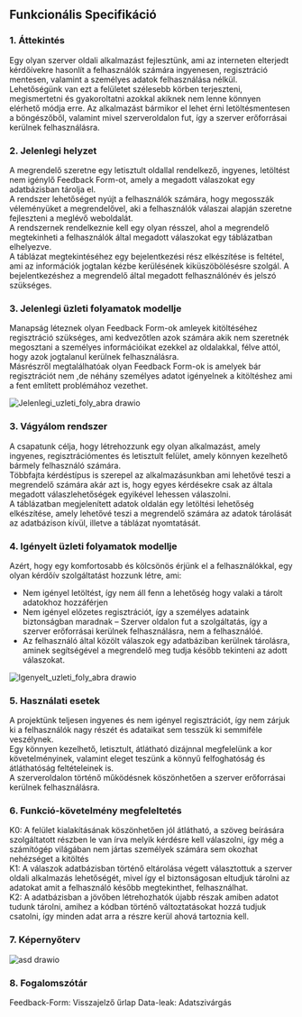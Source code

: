 ﻿## Funkcionális Specifikáció



### 1. Áttekintés

Egy olyan szerver oldali alkalmazást fejlesztünk, ami az interneten elterjedt kérdőívekre hasonlít a felhasználók számára ingyenesen, regisztráció mentesen, valamint a személyes adatok felhasználása nélkül.  <br>
Lehetőségünk van ezt a felületet szélesebb körben terjeszteni, megismertetni és gyakoroltatni azokkal akiknek nem lenne könnyen elérhető módja erre. Az alkalmazást bármikor el lehet érni letöltésmentesen a böngészőből, valamint mivel szerveroldalon fut, így a szerver erőforrásai kerülnek felhasználásra.



### 2. Jelenlegi helyzet

A megrendelő szeretne egy letisztult oldallal rendelkező, ingyenes, letöltést nem igénylő Feedback Form-ot, amely a megadott válaszokat egy adatbázisban tárolja el.  <br>
A rendszer lehetőséget nyújt a felhasználók számára, hogy megosszák véleményüket a megrendelővel, aki a felhasználók válaszai alapján szeretne fejleszteni a meglévő weboldalát.<br>
A rendszernek rendelkeznie kell egy olyan résszel, ahol a megrendelő megtekinheti a felhasználók által megadott válaszokat egy táblázatban elhelyezve.<br>
A táblázat megtekintéséhez egy bejelentkezési rész elkészítése is feltétel, ami az információk jogtalan kézbe kerülésének kiküszöbölésésre szolgál. A bejelentkezéshez a megrendelő által megadott felhasználónév és jelszó szükséges.


### 3. Jelenlegi üzleti folyamatok modellje

Manapság léteznek olyan Feedback Form-ok amleyek kitöltéséhez regisztráció szükséges, ami kedvezőtlen azok számára akik nem szeretnék megosztani a személyes információikat ezekkel az oldalakkal, félve attól,<br>
hogy azok jogtalanul kerülnek felhasználásra. <br>
Másrészről megtalálhatóak olyan Feedback Form-ok is amelyek bár regisztrációt nem ,de néhány személyes adatot igényelnek a kitöltéshez ami a fent említett problémához vezethet.


![Jelenlegi_uzleti_foly_abra drawio](https://user-images.githubusercontent.com/113610538/194552763-813b0e2a-818a-455b-bbe7-afb936a80cd3.png)


### 3. Vágyálom rendszer
A csapatunk célja, hogy létrehozzunk egy olyan alkalmazást, amely ingyenes, regisztrációmentes és letisztult felület, amely könnyen kezelhető bármely felhasználó számára.  <br>
Többfajta kérdéstípus is szerepel az alkalmazásunkban ami lehetővé teszi a megrendelő számára akár azt is, hogy egyes kérdésekre csak az általa megadott válaszlehetőségek egyikével lehessen válaszolni.  <br>
A táblázatban megjelenített adatok oldalán egy letöltési lehetőség elkészítése, amely lehetővé teszi a megrendelő számára az adatok tárolását az adatbázison kívül, illetve a táblázat nyomtatását.<br>



### 4. Igényelt üzleti folyamatok modellje

Azért, hogy egy komfortosabb és kölcsönös érjünk el a felhasználókkal, egy olyan kérdőív szolgáltatást hozzunk létre, ami:
- Nem igényel letöltést, így nem áll fenn a lehetőség hogy valaki a tárolt adatokhoz hozzáférjen 
- Nem igényel előzetes regisztrációt, így a személyes adataink biztonságban maradnak
– Szerver oldalon fut a szolgáltatás, így a szerver erőforrásai kerülnek felhasználásra, nem a felhasználóé.
- Az felhasználó által közölt válaszok egy adatbáziban kerülnek tárolásra, aminek segítségével a megrendelő meg tudja később tekinteni az adott válaszokat.


![Igenyelt_uzleti_foly_abra drawio](https://user-images.githubusercontent.com/113610538/194552734-c2448268-adb2-44a8-b495-c4d4e0c3e141.png)


### 5. Használati esetek

A projektünk teljesen ingyenes és nem igényel regisztrációt, így nem zárjuk ki a felhasználók nagy részét és adataikat sem tesszük ki semmiféle veszélynek.  <br>
Egy könnyen kezelhető, letisztult, átlátható dizájnnal megfelelünk a kor követelményinek, valamint eleget teszünk a könnyű felfoghatóság és átláthatóság feltételeinek is. <br>
A szerveroldalon történő működésnek köszönhetően a szerver erőforrásai kerülnek felhasználásra.



### 6. Funkció-követelmény megfeleltetés

K0: A felület kialakításának köszönhetően jól átlátható, a szöveg beírására szolgáltatott részben le van írva melyik kérdésre kell válaszolni, így még a számítógép világában nem jártas személyek számára sem okozhat nehézséget a kitöltés<br>
K1: A válaszok adatbázisban történő eltárolása végett választottuk a szerver oldali alkalmazás lehetőségét, mivel így el biztonságosan eltudjuk tárolni az adatokat amit a felhasználó később megtekinthet, felhasználhat.<br>
K2: A adatbázisban a jövőben létrehozhatók újabb részak amiben adatot tudunk tárolni, amihez a kódban történő változtatásokat hozzá tudjuk csatolni, így minden adat arra a részre kerül ahová tartoznia kell.


### 7. Képernyőterv

![asd drawio](https://user-images.githubusercontent.com/113610538/191433773-89816925-c2ef-4b96-9857-d7128a57db61.png)


### 8. Fogalomszótár

Feedback-Form: Visszajelző űrlap
Data-leak: Adatszivárgás
